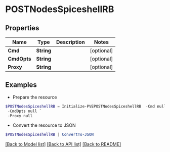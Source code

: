 # POSTNodesSpiceshellRB
## Properties

Name | Type | Description | Notes
------------ | ------------- | ------------- | -------------
**Cmd** | **String** |  | [optional] 
**CmdOpts** | **String** |  | [optional] 
**Proxy** | **String** |  | [optional] 

## Examples

- Prepare the resource
```powershell
$POSTNodesSpiceshellRB = Initialize-PVEPOSTNodesSpiceshellRB  -Cmd null `
 -CmdOpts null `
 -Proxy null
```

- Convert the resource to JSON
```powershell
$POSTNodesSpiceshellRB | ConvertTo-JSON
```

[[Back to Model list]](../README.md#documentation-for-models) [[Back to API list]](../README.md#documentation-for-api-endpoints) [[Back to README]](../README.md)

